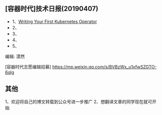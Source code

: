 ## [容器时代]技术日报(20190407)

- 1、[Writing Your First Kubernetes Operator](https://medium.com/devopslinks/writing-your-first-kubernetes-operator-8f3df4453234)
- 2、[]()
- 3、[]()
- 4、[]()
- 5、[]()

编辑: 漠然

[容器时代志愿编辑招募] https://mp.weixin.qq.com/s/BVBzWx_u1xfwSZGTO-6qlg

## 其他
1、欢迎将自己的博文转载到公众号进一步推广
2、想翻译文章的同学现在就可开始
